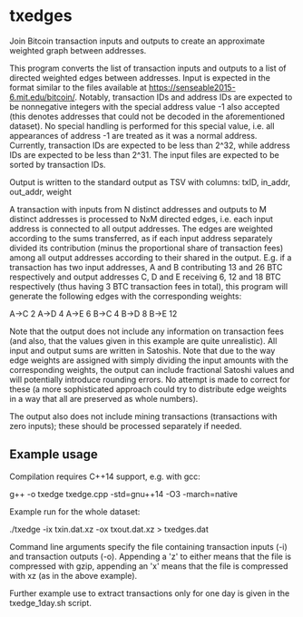 # txedges
Join Bitcoin transaction inputs and outputs to create an approximate weighted graph between addresses.

This program converts the list of transaction inputs and outputs to a list of directed weighted edges between addresses. Input is expected in the format similar to the files available at https://senseable2015-6.mit.edu/bitcoin/. Notably, transaction IDs and address IDs are expected to be nonnegative integers with the special address value -1 also accepted (this denotes addresses that could not be decoded in the aforementioned dataset). No special handling is performed for this special value, i.e. all appearances of address -1 are treated as it was a normal address. Currently, transaction IDs are expected to be less than 2^32, while address IDs are expected to be less than 2^31. The input files are expected to be sorted by transaction IDs.

Output is written to the standard output as TSV with columns: txID, in\_addr, out\_addr, weight

A transaction with inputs from N distinct addresses and outputs to M distinct addresses is processed to NxM directed edges, i.e. each input address is connected to all output addresses. The edges are weighted according to the sums transferred, as if each input address separately divided its contribution (minus the proportional share of transaction fees) among all output addresses according to their shared in the output. E.g. if a transaction has two input addresses, A and B contributing 13 and 26 BTC respectively and output addresses C, D and E receiving 6, 12 and 18 BTC respectively (thus having 3 BTC transaction fees in total), this program will generate the following edges with the corresponding weights:

A->C 2
A->D 4
A->E 6
B->C 4
B->D 8
B->E 12

Note that the output does not include any information on transaction fees (and also, that the values given in this example are quite unrealistic). All input and output sums are written in Satoshis. Note that due to the way edge weights are assigned with simply dividing the input amounts with the corresponding weights, the output can include fractional Satoshi values and will potentially introduce rounding errors. No attempt is made to correct for these (a more sophisticated approach could try to distribute edge weights in a way that all are preserved as whole numbers).

The output also does not include mining transactions (transactions with zero inputs); these should be processed separately if needed.

## Example usage

Compilation requires C++14 support, e.g. with gcc:

g++ -o txedge txedge.cpp -std=gnu++14 -O3 -march=native

Example run for the whole dataset:

./txedge -ix txin.dat.xz -ox txout.dat.xz > txedges.dat

Command line arguments specify the file containing transaction inputs (-i) and transaction outputs (-o). Appending a 'z' to either means that the file is compressed with gzip, appending an 'x' means that the file is compressed with xz (as in the above example).

Further example use to extract transactions only for one day is given in the txedge_1day.sh script.



